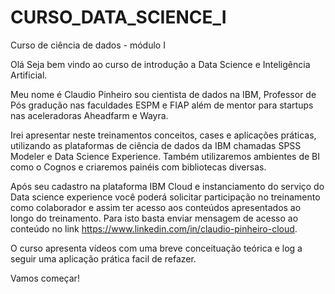 # CURSO_DATA_SCIENCE_I

Curso de ciência de dados - módulo I

Olá Seja bem vindo ao curso de introdução a Data Science e Inteligência Artificial.

Meu nome é Claudio Pinheiro sou cientista de dados na IBM, Professor de Pós gradução nas faculdades ESPM e FIAP além de mentor para startups nas aceleradoras Aheadfarm e Wayra.

Irei apresentar neste treinamentos conceitos, cases e aplicações práticas, utilizando as plataformas de ciência de dados da IBM chamadas SPSS Modeler e Data Science Experience. Também utilizaremos ambientes de BI como o Cognos e criaremos painéis com bibliotecas diversas.

Após seu cadastro na plataforma IBM Cloud e instanciamento do serviço do Data science experience você poderá solicitar participação no treinamento como colaborador e assim ter acesso aos conteúdos apresentados ao longo do treinamento. Para isto basta enviar mensagem de acesso ao conteúdo no link https://www.linkedin.com/in/claudio-pinheiro-cloud.

O curso apresenta vídeos com uma breve conceituação teórica e log a seguir uma aplicação prática facil de refazer.

Vamos começar!

